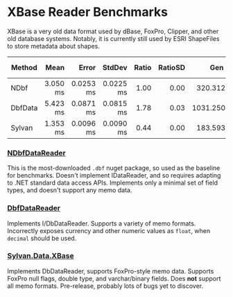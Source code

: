 # XBase Reader Benchmarks

XBase is a very old data format used by dBase, FoxPro, Clipper, and other old database systems.
Notably, it is currently still used by ESRI ShapeFiles to store metadata about shapes.


|  Method |     Mean |     Error |    StdDev | Ratio | RatioSD |     Gen 0 | Gen 1 | Gen 2 |  Allocated |
|-------- |---------:|----------:|----------:|------:|--------:|----------:|------:|------:|-----------:|
|    NDbf | 3.050 ms | 0.0253 ms | 0.0225 ms |  1.00 |    0.00 |  320.3125 |     - |     - | 1309.18 KB |
| DbfData | 5.423 ms | 0.0871 ms | 0.0815 ms |  1.78 |    0.03 | 1031.2500 |     - |     - | 4227.94 KB |
|  Sylvan | 1.353 ms | 0.0096 ms | 0.0090 ms |  0.44 |    0.00 |  183.5938 |     - |     - |  750.44 KB |

### [NDbfDataReader](https://github.com/eXavera/NDbfReader)

This is the most-downloaded `.dbf` nuget package, so used as the baseline for benchmarks.
Doesn't implement IDataReader, and so requires adapting to .NET standard data access APIs.
Implements only a minimal set of field types, and doesn't support any memo data.

### [DbfDataReader](https://github.com/yellowfeather/DbfDataReader)

Implements I/DbDataReader.
Supports a variety of memo formats.
Incorrectly exposes currency and other numeric values as `float`, when `decimal` should be used.

### [Sylvan.Data.XBase](https://github.com/MarkPflug/Sylvan)

Implements DbDataReader, supports FoxPro-style memo data.
Supports FoxPro null flags, double type, and varchar/binary fields.
Does __not__ support all memo formats.
Pre-release, probably lots of bugs yet to discover.